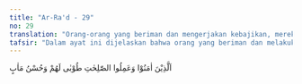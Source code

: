 ```yaml
---
title: "Ar-Ra'd - 29"
no: 29
translation: "Orang-orang yang beriman dan mengerjakan kebajikan, mereka mendapat kebahagiaan dan tempat kembali yang baik."
tafsir: "Dalam ayat ini dijelaskan bahwa orang yang beriman dan melakukan amal saleh, niscaya akan memperoleh kebahagiaan dan tempat kembali yang baik di sisi Allah pada hari kemudian."
---
```


اَلَّذِيْنَ اٰمَنُوْا وَعَمِلُوا الصّٰلِحٰتِ طُوْبٰى لَهُمْ وَحُسْنُ مَاٰبٍ 
